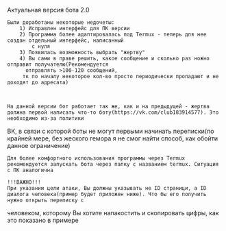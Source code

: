    Актуальная версия бота 2.0

    Были доработаны некоторые недочеты:
        1) Исправлен интерфейс для ПК версии
        2) Программа более адаптировалась под Termux - теперь для нее создан отдельный интерфейс, написанный
            с нуля
        3) Появилась возможность выбрать "жертву"
        4) Вы сами в праве решить, какое сообщение и сколько раз ножно отправит получателю(Рекомендуется
          отправлять >100-120 сообщений,
         тк по началу некоторое кол-во просто периодически пропадают и не доходят до адресата)



    На данной версии бот работает так же, как и на предыдущей - жертва должна первой написать что-то боту(https://vk.com/club183914577). Это необходимо из-за политики
ВК, в связи с которой боты не могут первыми начинать переписки(по крайней мере, без жеского гемора я не смог найти способ, как обойти данное ограничение)

    Для более комфортного использования программы через Termux рекомендуется запускать бота через папку с названием termux. Ситуация с ПК аналогична

    !!!ВАЖНО!!!
    При указании цели атаки, Вы должны указывать не ID страници, а ID диалога человека(пример будет приложен ниже). Что бы его получить нужно открыть переписку с
человеком, которому Вы хотите напакостить и скопировать цифры, как это показано в примере
    
